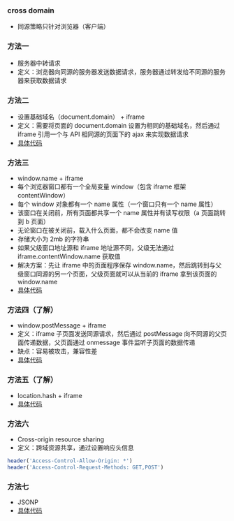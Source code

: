 ### cross domain

- 同源策略只针对浏览器（客户端）

### 方法一

- 服务器中转请求
- 定义：浏览器向同源的服务器发送数据请求，服务器通过转发给不同源的服务器来获取数据请求

### 方法二

- 设置基础域名（document.domain） + iframe
- 定义：需要将页面的 document.domain 设置为相同的基础域名，然后通过 iframe 引用一个与 API 相同源的页面下的 ajax 来实现数据请求
- [具体代码](https://github.com/lxmob/blog/blob/main/demos/cross/domain-iframe/index.html)

### 方法三

- window.name + iframe
- 每个浏览器窗口都有一个全局变量 window（包含 iframe 框架 contentWindow）
- 每个 window 对象都有一个 name 属性（一个窗口只有一个 name 属性）
- 该窗口在关闭前，所有页面都共享一个 name 属性并有读写权限（a 页面跳转到 b 页面）
- 无论窗口在被关闭前，载入什么页面，都不会改变 name 值
- 存储大小为 2mb 的字符串
- 如果父级窗口地址源和 iframe 地址源不同，父级无法通过 iframe.contentWindow.name 获取值
- 解决方案：先让 iframe 中的页面程序保存 window.name，然后跳转到与父级窗口同源的另一个页面，父级页面就可以从当前的 iframe 拿到该页面的 window.name
- [具体代码](https://github.com/lxmob/blog/blob/main/demos/cross/wname-iframe/index.html)

### 方法四（了解）

- window.postMessage + iframe
- 定义：iframe 子页面发送同源请求，然后通过 postMessage 向不同源的父页面传递数据，父页面通过 onmessage 事件监听子页面的数据传递
- 缺点：容易被攻击，兼容性差
- [具体代码](https://github.com/lxmob/blog/blob/main/demos/cross/postMessage-iframe/index.html)

### 方法五（了解）

- location.hash + iframe
- [具体代码](https://github.com/lxmob/blog/blob/main/demos/cross/hash-iframe/index.html)

### 方法六

- Cross-origin resource sharing
- 定义：跨域资源共享，通过设置响应头信息

```php
header('Access-Control-Allow-Origin: *')
header('Access-Control-Request-Methods: GET,POST')
```

### 方法七

- JSONP
- [具体代码](https://github.com/lxmob/blog/issues/66)
